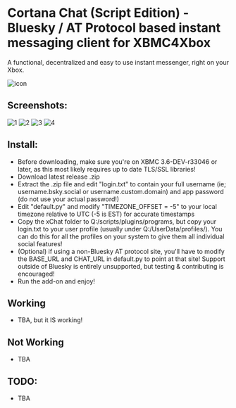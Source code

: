 # Cortana Chat (Script Edition) - Bluesky / AT Protocol based instant messaging client for XBMC4Xbox

A functional, decentralized and easy to use instant messenger, right on your Xbox.

![icon](icon.png)

## Screenshots:
![1](screenshots/1.png)
![2](screenshots/2.png)
![3](screenshots/3.png)
![4](screenshots/4.png)

## Install:
- Before downloading, make sure you're on XBMC 3.6-DEV-r33046 or later, as this most likely requires up to date TLS/SSL libraries!
- Download latest release .zip
- Extract the .zip file and edit "login.txt" to contain your full username (ie; username.bsky.social or username.custom.domain) and app password (do not use your actual password!)
- Edit "default.py" and modify "TIMEZONE_OFFSET = -5" to your local timezone relative to UTC (-5 is EST) for accurate timestamps
- Copy the xChat folder to Q:/scripts/plugins/programs, but copy your login.txt to your user profile (usually under Q:/UserData/profiles/). You can do this for all the profiles on your system to give them all individual social features!
- (Optional) if using a non-Bluesky AT protocol site, you'll have to modify the BASE_URL and CHAT_URL in default.py to point at that site! Support outside of Bluesky is entirely unsupported, but testing & contributing is encouraged!
- Run the add-on and enjoy!

## Working
- TBA, but it IS working!

## Not Working
- TBA

## TODO:
- TBA
